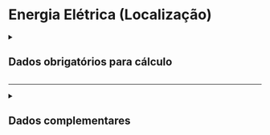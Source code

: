 # Energia Elétrica (Localização)

<details>
  <summary><strong><h2>Dados obrigatórios para cálculo</strong></summary>

Campos no Supabase|Valores GHG|
|---|---|
`categoria_de_emissoes`|_COMPRA ENERGIA ELÉTRICA - LOCALIZAÇÃO_|
`date`|Data da referência _(yyyy-mm-dd hh:mm:ss)_|
`consumo_anual`|Eletricidade comprada anual _(MWh)_|
`consumo_mensal`|Eletricidade comprada / mês referente a date _(MWh)_|

<sub><em>Obs.: Inserir apenas consumo mensal ou consumo anual.</em></sub>

  
</details>

---

<details>
  <summary><h2><strong>Dados complementares</strong></summary>

|Campo no Supabase|Valor|
|---|---|
|`cnpj_fornecedor`|CNPJ Fornecedor|
|`nome_fornecedor`|Nome Fornecedor|
`numero_do_documento`|Chave da NFe|
`natureza_da_operao`|Natureza da operação|
`cdigo_do_produto`|Codigo produto|
`ncm`|NCM|
`un`|Unidade de medida|
`quant`|Quantidade|
`peso_nf`|Peso|
`endereco_do_experdidor`|Endereço do remetente|
`endereco_do_destinatrio`|Endereço do destinatário|

